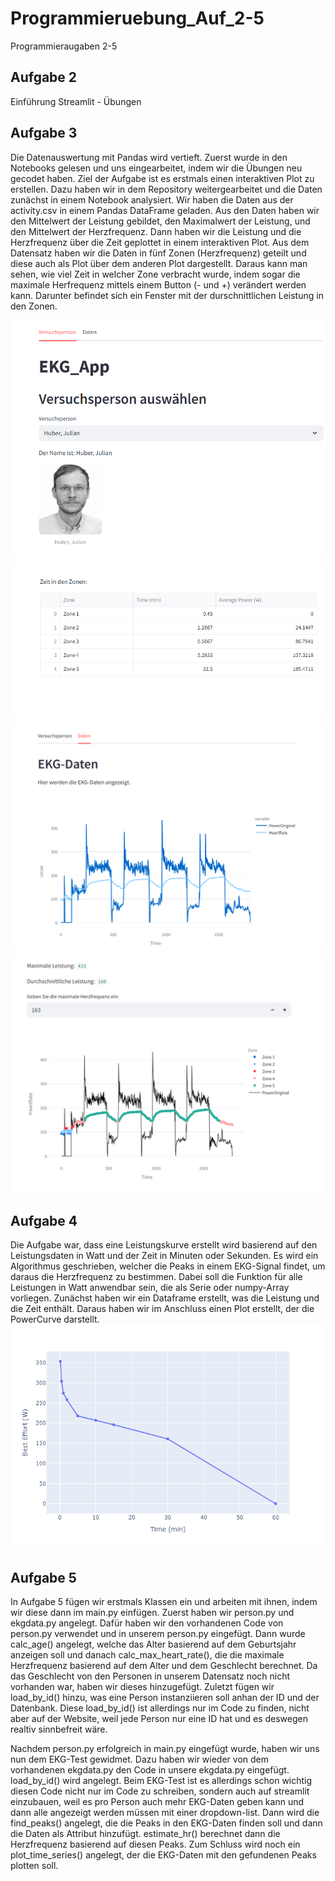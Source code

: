 # Programmieruebung_Auf_2-5
Programmieraugaben 2-5
## Aufgabe 2
Einführung Streamlit - Übungen  

## Aufgabe 3 
Die Datenauswertung mit Pandas wird vertieft. Zuerst wurde in den Notebooks gelesen und uns eingearbeitet, indem wir die Übungen neu gecodet haben. Ziel der Aufgabe ist es erstmals einen interaktiven Plot zu erstellen. 
Dazu haben wir in dem Repository weitergearbeitet und die Daten zunächst in einem Notebook analysiert. Wir haben die Daten aus der activity.csv in einem Pandas DataFrame geladen. Aus den Daten haben wir den Mittelwert der Leistung gebildet, den Maximalwert der Leistung, und den Mittelwert der Herzfrequenz. Dann haben wir die Leistung und die Herzfrequenz über die Zeit geplottet in einem interaktiven Plot. 
Aus dem Datensatz haben wir die Daten in fünf Zonen (Herzfrequenz) geteilt und diese auch als Plot über dem anderen Plot dargestellt. Daraus kann man sehen, wie viel Zeit in welcher Zone verbracht wurde, indem sogar die maximale Herfrequenz mittels einem Button (- und +) verändert werden kann. Darunter befindet sich ein Fenster mit der durschnittlichen Leistung in den Zonen. 

![alt text](image.png)
![alt text](<Screenshot 2025-06-04 220542.png>)
![alt text](<Screenshot 2025-06-04 220533.png>)
![alt text](<Screenshot 2025-06-04 220504.png>)

## Aufgabe 4 
Die Aufgabe war, dass eine Leistungskurve erstellt wird basierend auf den Leistungsdaten in Watt und der Zeit in Minuten oder Sekunden. Es wird ein Algorithmus geschrieben, welcher die Peaks in einem EKG-Signal findet, um daraus die Herzfrequenz zu bestimmen. Dabei soll die Funktion für alle Leistungen in Watt anwendbar sein, die als Serie oder numpy-Array vorliegen. 
Zunächst haben wir ein Dataframe erstellt, was die Leistung und die Zeit enthält. Daraus haben wir im Anschluss einen Plot erstellt, der die PowerCurve darstellt. 
 ![alt text](power_curve.png)

## Aufgabe 5
In Aufgabe 5 fügen wir erstmals Klassen ein und arbeiten mit ihnen, indem wir diese dann im main.py einfügen. Zuerst haben wir person.py und ekgdata.py angelegt. Dafür haben wir den vorhandenen Code von person.py verwendet und in unserem person.py eingefügt. Dann wurde calc_age() angelegt, welche das Alter basierend auf dem Geburtsjahr anzeigen soll und danach calc_max_heart_rate(), die die maximale Herzfrequenz basierend auf dem Alter und dem Geschlecht berechnet. Da das Geschlecht von den Personen in unserem Datensatz noch nicht vorhanden war, haben wir dieses hinzugefügt. Zuletzt fügen wir load_by_id() hinzu, was eine Person instanziieren soll anhan der ID und der Datenbank. Diese load_by_id() ist allerdings nur im Code zu finden, nicht aber auf der Website, weil jede Person nur eine ID hat und es deswegen realtiv sinnbefreit wäre. 

Nachdem person.py erfolgreich in main.py eingefügt wurde, haben wir uns nun dem EKG-Test gewidmet. Dazu haben wir wieder von dem vorhandenen ekgdata.py den Code in unsere ekgdata.py eingefügt. load_by_id() wird angelegt. Beim EKG-Test ist es allerdings schon wichtig diesen Code nicht nur im Code zu schreiben, sondern auch auf streamlit einzubauen, weil es pro Person auch mehr EKG-Daten geben kann und dann alle angezeigt werden müssen mit einer dropdown-list. Dann wird die find_peaks() angelegt, die die Peaks in den EKG-Daten finden soll und dann die Daten als Attribut hinzufügt. estimate_hr() berechnet dann die Herzfrequenz basierend auf diesen Peaks. Zum Schluss wird noch ein plot_time_series() angelegt, der die EKG-Daten mit den gefundenen Peaks plotten soll. 